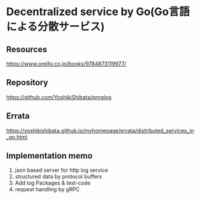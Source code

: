 # Decentralized service by Go(Go言語による分散サービス)

## Resources
https://www.oreilly.co.jp/books/9784873119977/

## Repository
https://github.com/YoshikiShibata/proglog

## Errata
https://yoshikishibata.github.io/myhomepage/errata/distributed_services_in_go.html

## Implementation memo
1. json based server for http log service
2. structured data by protocol buffers
3. Add log Packages & test-code
4. request handling by gRPC